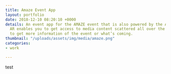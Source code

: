 ```yaml
---
title: Amaze Event App
layout: portfolio
date: 2018-12-10 08:20:10 +0000
details: An event app for the AMAZE event that is also powered by the AR technology.
  AR enables you to get access to media content scattered all over the event floor
  to get more information of the event or what’s coming.
thumbnail: "/uploads/assets/img/media/amaze.png"
categories:
- work

---
```

test